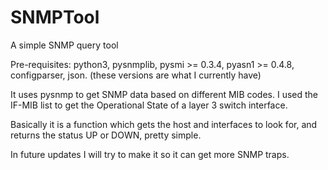 # SNMPTool
A simple SNMP query tool

Pre-requisites: python3, pysnmplib, pysmi >= 0.3.4, pyasn1 >= 0.4.8, configparser, json. (these versions are what I currently have)

It uses pysnmp to get SNMP data based on different MIB codes.
I used the IF-MIB list to get the Operational State of a layer 3 switch interface.


  Basically it is a function which gets the host and interfaces to look for, 
and returns the status UP or DOWN, pretty simple.

In future updates I will try to make it so it can get more SNMP traps.
